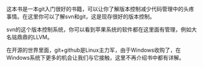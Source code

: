 这本书是一本git入门很好的书籍，可以让你了解版本控制减少代码管理中的头疼事情。在这里你可以了解svn和git，这是现存很好的版本控制。

svn的这个版本控制系统，你可以看到苹果系统的软件都在这里面有管理，例如大名铭鼎鼎的LLVM。

在开源的世界里面，git+github是Linux主力军，由于Windows收购了，在Windows系统下更多的机会让我们与它接触，这里不再介绍书中都有详解。